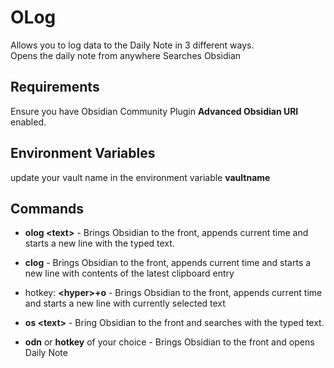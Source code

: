 # OLog

Allows you to log data to the Daily Note in 3 different ways.  
Opens the daily note from anywhere
Searches Obsidian

Requirements
------------
Ensure you have Obsidian Community Plugin **Advanced Obsidian URI** enabled.

Environment Variables
---------------------
update your vault name in the environment variable **vaultname**

Commands
--------
- **olog \<text\>** - Brings Obsidian to the front, appends current time and starts a new line with the typed text.

- **clog** - Brings Obsidian to the front, appends current time and starts a new line with contents of the latest clipboard entry

- hotkey: **\<hyper\>+o** - Brings Obsidian to the front, appends current time and starts a new line with currently selected text

- **os \<text\>** - Bring Obsidian to the front and searches with the typed text.

- **odn** or **hotkey** of your choice - Brings Obsidian to the front and opens Daily Note
